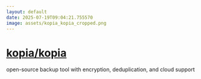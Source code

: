 ```yaml
---
layout: default
date: 2025-07-19T09:04:21.755570
image: assets/kopia_kopia_cropped.png
---
```


# [kopia/kopia](https://github.com/kopia/kopia)

open-source backup tool with encryption, deduplication, and cloud support
